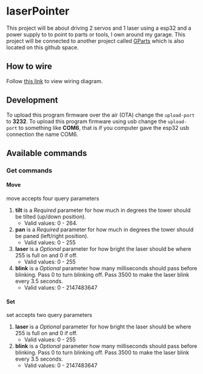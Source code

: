 # laserPointer

This project will be about driving 2 servos and 1 laser using a esp32 and a power supply to to point to parts or tools, I own around my garage. This project will be connected to another project called [GParts](https://github.com/guttih/gparts) which is also located on this github space.

## How to wire
Follow [this link](./docs/wiring.md) to view wiring diagram.

## Development

To upload this program firmware over the air (OTA) change the `upload-port` to **3232**.  To upload this program firmware using usb change the `upload-port` to something like **COM6**, that is if you computer gave the esp32 usb connection the name COM6.


## Available commands

### Get commands 

#### Move

move accepts four query parameters
 1. __tilt__ is a _Required_ parameter for how much in degrees the tower should
    be tilted (up/down position).
    - Valid values: 0 - 264.
 2. __pan__ is a _Required_ parameter for how much in degrees the tower should
    be paned (left/right position).
    - Valid values: 0 - 255
 3. __laser__ is a _Optional_ parameter for how bright the laser should be where
    255 is full on and 0 if off.
    - Valid values: 0 - 255 
 4. __blink__ is a _Optional_ parameter how many milliseconds should pass before
    blinking.  Pass 0 to turn blinking off. Pass 3500 to make the laser blink
    every 3.5 seconds.
    - Valid values:  0 - 2147483647

#### Set

set accepts two query parameters
 1. __laser__ is a _Optional_ parameter for how bright the laser should be where
    255 is full on and 0 if off.
    - Valid values: 0 - 255 
 2. __blink__ is a _Optional_ parameter how many milliseconds should pass before
    blinking.  Pass 0 to turn blinking off. Pass 3500 to make the laser blink
    every 3.5 seconds.
    - Valid values:  0 - 2147483647
 